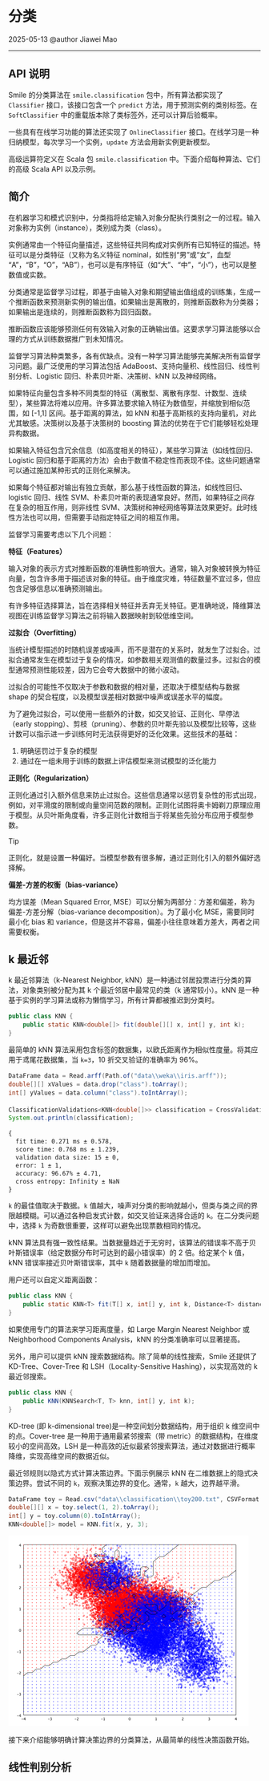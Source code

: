 # 分类

2025-05-13
@author Jiawei Mao
***
## API 说明

Smile 的分类算法在 `smile.classification` 包中，所有算法都实现了  `Classifier` 接口，该接口包含一个 `predict` 方法，用于预测实例的类别标签。在 `SoftClassifier` 中的重载版本除了类标签外，还可以计算后验概率。

一些具有在线学习功能的算法还实现了 `OnlineClassifier` 接口。在线学习是一种归纳模型，每次学习一个实例，`update` 方法会用新实例更新模型。

高级运算符定义在 Scala 包 `smile.classification` 中。下面介绍每种算法、它们的高级 Scala API 以及示例。

## 简介

在机器学习和模式识别中，分类指将给定输入对象分配执行类别之一的过程。输入对象称为实例（instance），类别成为类（class）。

实例通常由一个特征向量描述，这些特征共同构成对实例所有已知特征的描述。特征可以是分类特征（又称为名义特征 nominal，如性别“男”或“女”，血型 “A”，“B”，“O”，“AB”），也可以是有序特征（如“大”、“中”，“小”），也可以是整数值或实数。

分类通常是监督学习过程，即基于由输入对象和期望输出值组成的训练集，生成一个推断函数来预测新实例的输出值。如果输出是离散的，则推断函数称为分类器；如果输出是连续的，则推断函数称为回归函数。

推断函数应该能够预测任何有效输入对象的正确输出值。这要求学习算法能够以合理的方式从训练数据推广到未知情况。

监督学习算法种类繁多，各有优缺点。没有一种学习算法能够完美解决所有监督学习问题。最广泛使用的学习算法包括 AdaBoost、支持向量积、线性回归、线性判别分析、Logistic 回归、朴素贝叶斯、决策树、kNN 以及神经网络。

如果特征向量包含多种不同类型的特征（离散型、离散有序型、计数型、连续型），某些算法将难以应用。许多算法要求输入特征为数值型，并缩放到相似范围，如 [-1,1] 区间。基于距离的算法，如 kNN 和基于高斯核的支持向量机，对此尤其敏感。决策树以及基于决策树的 boosting 算法的优势在于它们能够轻松处理异构数据。

如果输入特征包含冗余信息（如高度相关的特征），某些学习算法（如线性回归、Logistic 回归和基于距离的方法）会由于数值不稳定性而表现不佳。这些问题通常可以通过施加某种形式的正则化来解决。

如果每个特征都对输出有独立贡献，那么基于线性函数的算法，如线性回归、logistic 回归、线性 SVM、朴素贝叶斯的表现通常良好。然而，如果特征之间存在复杂的相互作用，则非线性 SVM、决策树和神经网络等算法效果更好。此时线性方法也可以用，但需要手动指定特征之间的相互作用。

监督学习需要考虑以下几个问题：

**特征（Features）**

输入对象的表示方式对推断函数的准确性影响很大。通常，输入对象被转换为特征向量，包含许多用于描述该对象的特征。由于维度灾难，特征数量不宜过多，但应包含足够信息以准确预测输出。

有许多特征选择算法，旨在选择相关特征并丢弃无关特征。更准确地说，降维算法视图在训练监督学习算法之前将输入数据映射到较低维空间。

**过拟合（Overfitting）**

当统计模型描述的时随机误差或噪声，而不是潜在的关系时，就发生了过拟合。过拟合通常发生在模型过于复杂的情况，如参数相关观测值的数量过多。过拟合的模型通常预测性能较差，因为它会夸大数据中的微小波动。

过拟合的可能性不仅取决于参数和数据的相对量，还取决于模型结构与数据 shape 的契合程度，以及模型误差相对数据中噪声或误差水平的幅度。

为了避免过拟合，可以使用一些额外的计数，如交叉验证、正则化、早停法（early stopping）、剪枝（pruning）、参数的贝叶斯先验以及模型比较等，这些计数可以指示进一步训练何时无法获得更好的泛化效果。这些技术的基础：

1. 明确惩罚过于复杂的模型
2. 通过在一组未用于训练的数据上评估模型来测试模型的泛化能力

**正则化（Regularization）**

正则化通过引入额外信息来防止过拟合。这些信息通常以惩罚复杂性的形式出现，例如，对平滑度的限制或向量空间范数的限制。正则化试图将奥卡姆剃刀原理应用于模型。从贝叶斯角度看，许多正则化计数相当于将某些先验分布应用于模型参数。

> [!TIP]
>
> 正则化，就是设置一种偏好。当模型参数有很多解，通过正则化引入的额外偏好选择解。

**偏差-方差的权衡（bias-variance）**

均方误差（Mean Squared Error, MSE）可以分解为两部分：方差和偏差，称为偏差-方差分解（bias-variance decomposition）。为了最小化 MSE，需要同时最小化 bias 和 variance，但是这并不容易，偏差小往往意味着方差大，两者之间需要权衡。

## k 最近邻

k 最近邻算法（k-Nearest Neighbor, kNN）是一种通过邻居投票进行分类的算法，对象类别被分配为其 k 个最近邻居中最常见的类（k 通常较小）。kNN 是一种基于实例的学习算法或称为懒惰学习，所有计算都被推迟到分类时。

```java
public class KNN {
    public static KNN<double[]> fit(double[][] x, int[] y, int k);
}
```

最简单的 kNN 算法采用包含标签的数据集，以欧氏距离作为相似性度量。将其应用于鸢尾花数据集，当 `k=3`，10 折交叉验证的准确率为 96%。

```java
DataFrame data = Read.arff(Path.of("data\\weka\\iris.arff"));
double[][] xValues = data.drop("class").toArray();
int[] yValues = data.column("class").toIntArray();

ClassificationValidations<KNN<double[]>> classification = CrossValidation.classification(10, xValues, yValues, (x, y) -> KNN.fit(x, y, 3));
System.out.println(classification);
```

```
{
  fit time: 0.271 ms ± 0.578,
  score time: 0.768 ms ± 1.239,
  validation data size: 15 ± 0,
  error: 1 ± 1,
  accuracy: 96.67% ± 4.71,
  cross entropy: Infinity ± NaN
}
```

`k` 的最佳值取决于数据。`k` 值越大，噪声对分类的影响就越小，但类与类之间的界限越模糊。可以通过各种启发式计数，如交叉验证来选择合适的 `k`。在二分类问题中，选择 `k` 为奇数很重要，这样可以避免出现票数相同的情况。

kNN 算法具有强一致性结果。当数据量趋近于无穷时，该算法的错误率不高于贝叶斯错误率（给定数据分布时可达到的最小错误率）的 2 倍。给定某个 k 值，kNN 错误率接近贝叶斯错误率，其中 `k` 随着数据量的增加而增加。

用户还可以自定义距离函数：

```java
public class KNN {
    public static KNN<T> fit(T[] x, int[] y, int k, Distance<T> distance);
}
```

如果使用专门的算法来学习距离度量，如 Large Margin Nearest Neighbor 或 Neighborhood Components Analysis，kNN 的分类准确率可以显著提高。

另外，用户可以提供 kNN 搜索数据结构。除了简单的线性搜索，Smile 还提供了 KD-Tree、Cover-Tree 和 LSH（Locality-Sensitive Hashing），以实现高效的 k 最近邻搜索。

```java
public class KNN {
    public KNN(KNNSearch<T, T> knn, int[] y, int k);
}
```

KD-tree (即 k-dimensional tree)是一种空间划分数据结构，用于组织 k 维空间中的点。Cover-tree 是一种用于通用最紧邻搜索（带 metric）的数据结构，在维度较小的空间高效。LSH 是一种高效的近似最紧邻搜索算法，通过对数据进行概率降维，实现高维空间的数据近似。

最近邻规则以隐式方式计算决策边界。下面示例展示 kNN 在二维数据上的隐式决策边界。尝试不同的 `k`，观察决策边界的变化。通常，`k` 越大，边界越平滑。

```java
DataFrame toy = Read.csv("data\\classification\\toy200.txt", CSVFormat.DEFAULT.withDelimiter('\t'));
double[][] x = toy.select(1, 2).toArray();
int[] y = toy.column(0).toIntArray();
KNN<double[]> model = KNN.fit(x, y, 3);
```

<img src="./images/knn.png" alt="img" style="zoom:50%;" />

接下来介绍能够明确计算决策边界的分类算法，从最简单的线性决策函数开始。

## 线性判别分析

